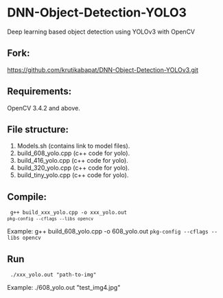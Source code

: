 # DNN-Object-Detection-YOLO3
Deep learning based object detection using YOLOv3 with OpenCV

## Fork:    
https://github.com/krutikabapat/DNN-Object-Detection-YOLOv3.git  

## Requirements:

OpenCV 3.4.2 and above.  

## File structure:

1. Models.sh (contains link to model files).
2. build_608_yolo.cpp (c++ code for yolo).
3. build_416_yolo.cpp (c++ code for yolo).
4. build_320_yolo.cpp (c++ code for yolo).
5. build_tiny_yolo.cpp (c++ code for yolo).

## Compile:

<code> g++ build_xxx_yolo.cpp -o xxx_yolo.out `pkg-config --cflags --libs opencv` </code>

Example: g++ build_608_yolo.cpp -o 608_yolo.out `pkg-config --cflags --libs opencv`

## Run

<code> ./xxx_yolo.out "path-to-img" </code>

Example: ./608_yolo.out "test_img4.jpg"
